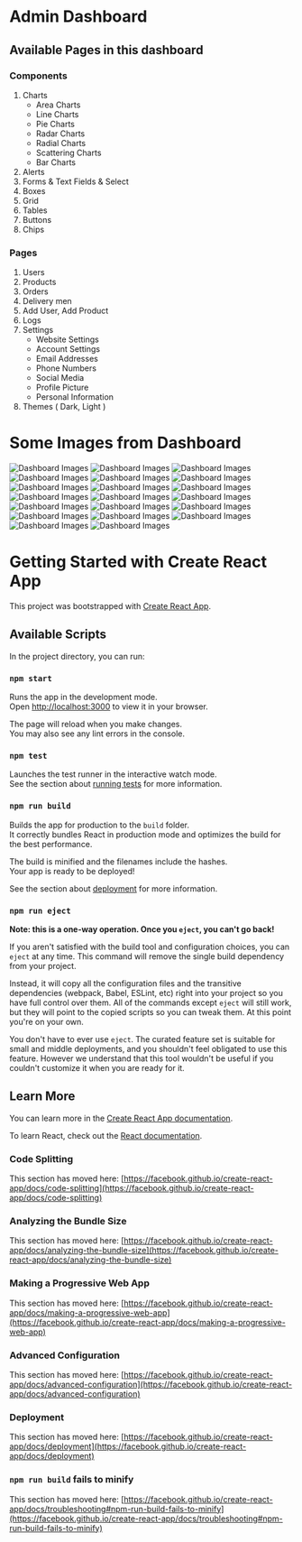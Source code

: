 # Admin Dashboard

## Available Pages in this dashboard
### Components
1. Charts
    - Area Charts
    - Line Charts
    - Pie Charts
    - Radar Charts
    - Radial Charts
    - Scattering Charts
    - Bar Charts
2. Alerts
3. Forms & Text Fields & Select
4. Boxes
5. Grid
6. Tables
7. Buttons
8. Chips

### Pages
1. Users
2. Products
3. Orders
4. Delivery men
5. Add User, Add Product
6. Logs
7. Settings
    - Website Settings
    - Account Settings
    - Email Addresses
    - Phone Numbers
    - Social Media
    - Profile Picture
    - Personal Information
8. Themes ( Dark, Light )

# Some Images from Dashboard

![Dashboard Images](./taken-images/01.png)
![Dashboard Images](./taken-images/02.png)
![Dashboard Images](./taken-images/03.png)
![Dashboard Images](./taken-images/04.png)
![Dashboard Images](./taken-images/05.png)
![Dashboard Images](./taken-images/06.png)
![Dashboard Images](./taken-images/07.png)
![Dashboard Images](./taken-images/08.png)
![Dashboard Images](./taken-images/09.png)
![Dashboard Images](./taken-images/10.png)
![Dashboard Images](./taken-images/11.png)
![Dashboard Images](./taken-images/12.png)
![Dashboard Images](./taken-images/13.png)
![Dashboard Images](./taken-images/14.png)
![Dashboard Images](./taken-images/15.png)
![Dashboard Images](./taken-images/16.png)
![Dashboard Images](./taken-images/17.png)
![Dashboard Images](./taken-images/18.png)
![Dashboard Images](./taken-images/19.png)
![Dashboard Images](./taken-images/20.png)

# Getting Started with Create React App

This project was bootstrapped with [Create React App](https://github.com/facebook/create-react-app).

## Available Scripts

In the project directory, you can run:

### `npm start`

Runs the app in the development mode.\
Open [http://localhost:3000](http://localhost:3000) to view it in your browser.

The page will reload when you make changes.\
You may also see any lint errors in the console.

### `npm test`

Launches the test runner in the interactive watch mode.\
See the section about [running tests](https://facebook.github.io/create-react-app/docs/running-tests) for more information.

### `npm run build`

Builds the app for production to the `build` folder.\
It correctly bundles React in production mode and optimizes the build for the best performance.

The build is minified and the filenames include the hashes.\
Your app is ready to be deployed!

See the section about [deployment](https://facebook.github.io/create-react-app/docs/deployment) for more information.

### `npm run eject`

**Note: this is a one-way operation. Once you `eject`, you can't go back!**

If you aren't satisfied with the build tool and configuration choices, you can `eject` at any time. This command will remove the single build dependency from your project.

Instead, it will copy all the configuration files and the transitive dependencies (webpack, Babel, ESLint, etc) right into your project so you have full control over them. All of the commands except `eject` will still work, but they will point to the copied scripts so you can tweak them. At this point you're on your own.

You don't have to ever use `eject`. The curated feature set is suitable for small and middle deployments, and you shouldn't feel obligated to use this feature. However we understand that this tool wouldn't be useful if you couldn't customize it when you are ready for it.

## Learn More

You can learn more in the [Create React App documentation](https://facebook.github.io/create-react-app/docs/getting-started).

To learn React, check out the [React documentation](https://reactjs.org/).

### Code Splitting

This section has moved here: [https://facebook.github.io/create-react-app/docs/code-splitting](https://facebook.github.io/create-react-app/docs/code-splitting)

### Analyzing the Bundle Size

This section has moved here: [https://facebook.github.io/create-react-app/docs/analyzing-the-bundle-size](https://facebook.github.io/create-react-app/docs/analyzing-the-bundle-size)

### Making a Progressive Web App

This section has moved here: [https://facebook.github.io/create-react-app/docs/making-a-progressive-web-app](https://facebook.github.io/create-react-app/docs/making-a-progressive-web-app)

### Advanced Configuration

This section has moved here: [https://facebook.github.io/create-react-app/docs/advanced-configuration](https://facebook.github.io/create-react-app/docs/advanced-configuration)

### Deployment

This section has moved here: [https://facebook.github.io/create-react-app/docs/deployment](https://facebook.github.io/create-react-app/docs/deployment)

### `npm run build` fails to minify

This section has moved here: [https://facebook.github.io/create-react-app/docs/troubleshooting#npm-run-build-fails-to-minify](https://facebook.github.io/create-react-app/docs/troubleshooting#npm-run-build-fails-to-minify)
